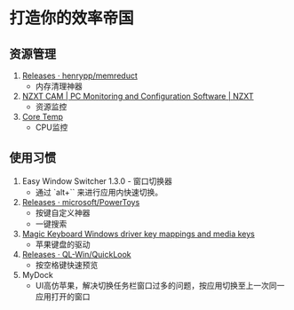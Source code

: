 # 打造你的效率帝国


## 资源管理
1. [Releases · henrypp/memreduct](https://github.com/henrypp/memreduct/releases)
   - 内存清理神器
2. [NZXT CAM | PC Monitoring and Configuration Software | NZXT](https://nzxt.com/software/cam)
   - 资源监控
3. [Core Temp](https://www.alcpu.com/CoreTemp/)
   - CPU监控

## 使用习惯

1. Easy Window Switcher 1.3.0 - 窗口切换器
   - 通过 `alt+\`` 来进行应用内快速切换。
2. [Releases · microsoft/PowerToys](https://github.com/microsoft/PowerToys/releases)
   - 按键自定义神器
   - 一键搜索
3. [Magic Keyboard Windows driver key mappings and media keys](https://magicutilities.net/magic-keyboard/features)
   - 苹果键盘的驱动
4. [Releases · QL-Win/QuickLook](https://github.com/QL-Win/QuickLook/releases)
   - 按空格键快速预览
5. MyDock
   - UI高仿苹果，解决切换任务栏窗口过多的问题，按应用切换至上一次同一应用打开的窗口

